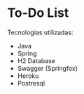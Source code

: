 # To-Do List


Tecnologias utilizadas:

- Java
- Spring
- H2 Database
- Swagger (Springfox)
- Heroku
- Postresql